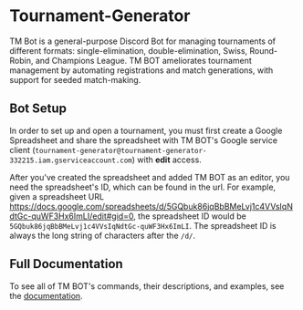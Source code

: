 # Tournament-Generator

TM Bot is a general-purpose Discord Bot for managing tournaments of different formats: single-elimination, double-elimination, Swiss, Round-Robin, and Champions League. TM BOT ameliorates tournament management by automating registrations and match generations, with support for seeded match-making.

## Bot Setup

In order to set up and open a tournament, you must first create a Google Spreadsheet and share the spreadsheet with TM BOT's Google service client (`tournament-generator@tournament-generator-332215.iam.gserviceaccount.com`) with **edit** access.

After you've created the spreadsheet and added TM BOT as an editor, you need the spreadsheet's ID, which can be found in the url. For example, given a spreadsheet URL https://docs.google.com/spreadsheets/d/5GQbuk86jqBbBMeLvj1c4VVsIqNdtGc-quWF3Hx6ImLI/edit#gid=0, the spreadsheet ID would be `5GQbuk86jqBbBMeLvj1c4VVsIqNdtGc-quWF3Hx6ImLI`. The spreadsheet ID is always the long string of characters after the `/d/`.

## Full Documentation

To see all of TM BOT's commands, their descriptions, and examples, see the [documentation](https://www.github.com/camelwater/tournament-generator/wiki).
